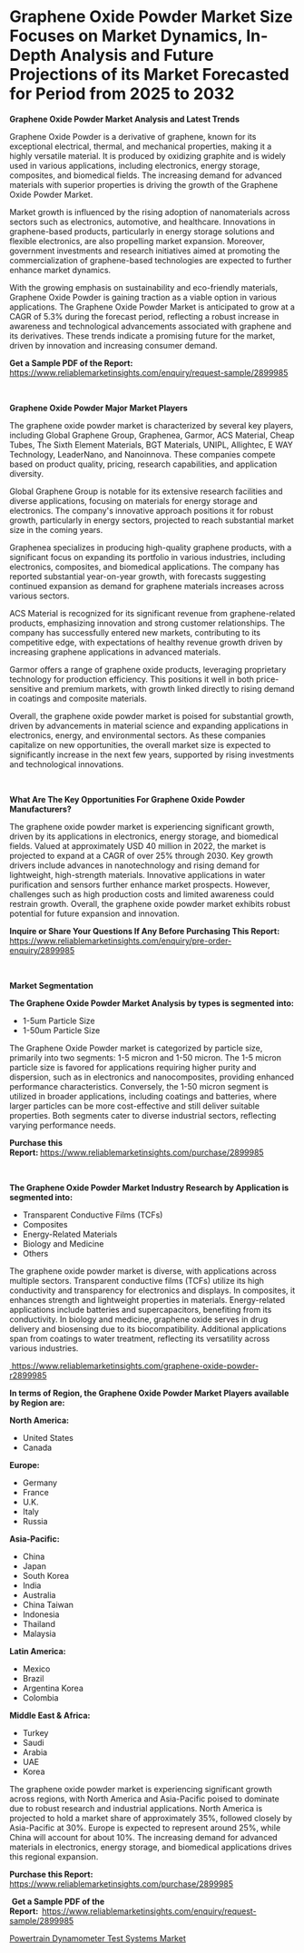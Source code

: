 <p><h1>Graphene Oxide Powder Market Size Focuses on Market Dynamics, In-Depth Analysis and Future Projections of its Market Forecasted for Period from 2025 to 2032</h1></p><p><strong>Graphene Oxide Powder Market Analysis and Latest Trends</strong></p>
<p><p>Graphene Oxide Powder is a derivative of graphene, known for its exceptional electrical, thermal, and mechanical properties, making it a highly versatile material. It is produced by oxidizing graphite and is widely used in various applications, including electronics, energy storage, composites, and biomedical fields. The increasing demand for advanced materials with superior properties is driving the growth of the Graphene Oxide Powder Market.</p><p>Market growth is influenced by the rising adoption of nanomaterials across sectors such as electronics, automotive, and healthcare. Innovations in graphene-based products, particularly in energy storage solutions and flexible electronics, are also propelling market expansion. Moreover, government investments and research initiatives aimed at promoting the commercialization of graphene-based technologies are expected to further enhance market dynamics.</p><p>With the growing emphasis on sustainability and eco-friendly materials, Graphene Oxide Powder is gaining traction as a viable option in various applications. The Graphene Oxide Powder Market is anticipated to grow at a CAGR of 5.3% during the forecast period, reflecting a robust increase in awareness and technological advancements associated with graphene and its derivatives. These trends indicate a promising future for the market, driven by innovation and increasing consumer demand.</p></p>
<p><strong>Get a Sample PDF of the Report:&nbsp;</strong> <a href="https://www.reliablemarketinsights.com/enquiry/request-sample/2899985?utm_campaign=3535&utm_medium=2&utm_source=Github&utm_content=ia&utm_term=16032025&utm_id=graphene-oxide-powder">https://www.reliablemarketinsights.com/enquiry/request-sample/2899985</a></p>
<p>&nbsp;</p>
<p><strong>Graphene Oxide Powder Major Market Players</strong></p>
<p><p>The graphene oxide powder market is characterized by several key players, including Global Graphene Group, Graphenea, Garmor, ACS Material, Cheap Tubes, The Sixth Element Materials, BGT Materials, UNIPL, Allightec, E WAY Technology, LeaderNano, and Nanoinnova. These companies compete based on product quality, pricing, research capabilities, and application diversity.</p><p>Global Graphene Group is notable for its extensive research facilities and diverse applications, focusing on materials for energy storage and electronics. The company's innovative approach positions it for robust growth, particularly in energy sectors, projected to reach substantial market size in the coming years.</p><p>Graphenea specializes in producing high-quality graphene products, with a significant focus on expanding its portfolio in various industries, including electronics, composites, and biomedical applications. The company has reported substantial year-on-year growth, with forecasts suggesting continued expansion as demand for graphene materials increases across various sectors.</p><p>ACS Material is recognized for its significant revenue from graphene-related products, emphasizing innovation and strong customer relationships. The company has successfully entered new markets, contributing to its competitive edge, with expectations of healthy revenue growth driven by increasing graphene applications in advanced materials.</p><p>Garmor offers a range of graphene oxide products, leveraging proprietary technology for production efficiency. This positions it well in both price-sensitive and premium markets, with growth linked directly to rising demand in coatings and composite materials.</p><p>Overall, the graphene oxide powder market is poised for substantial growth, driven by advancements in material science and expanding applications in electronics, energy, and environmental sectors. As these companies capitalize on new opportunities, the overall market size is expected to significantly increase in the next few years, supported by rising investments and technological innovations.</p></p>
<p>&nbsp;</p>
<p><strong>What Are The Key Opportunities For Graphene Oxide Powder Manufacturers?</strong></p>
<p><p>The graphene oxide powder market is experiencing significant growth, driven by its applications in electronics, energy storage, and biomedical fields. Valued at approximately USD 40 million in 2022, the market is projected to expand at a CAGR of over 25% through 2030. Key growth drivers include advances in nanotechnology and rising demand for lightweight, high-strength materials. Innovative applications in water purification and sensors further enhance market prospects. However, challenges such as high production costs and limited awareness could restrain growth. Overall, the graphene oxide powder market exhibits robust potential for future expansion and innovation.</p></p>
<p><strong>Inquire or Share Your Questions If Any Before Purchasing This Report:</strong> <a href="https://www.reliablemarketinsights.com/enquiry/pre-order-enquiry/2899985?utm_campaign=3535&utm_medium=2&utm_source=Github&utm_content=ia&utm_term=16032025&utm_id=graphene-oxide-powder">https://www.reliablemarketinsights.com/enquiry/pre-order-enquiry/2899985</a></p>
<p>&nbsp;</p>
<p><strong>Market Segmentation</strong></p>
<p><strong>The Graphene Oxide Powder Market Analysis by types is segmented into:</strong></p>
<p><ul><li>1-5um Particle Size</li><li>1-50um Particle Size</li></ul></p>
<p><p>The Graphene Oxide Powder market is categorized by particle size, primarily into two segments: 1-5 micron and 1-50 micron. The 1-5 micron particle size is favored for applications requiring higher purity and dispersion, such as in electronics and nanocomposites, providing enhanced performance characteristics. Conversely, the 1-50 micron segment is utilized in broader applications, including coatings and batteries, where larger particles can be more cost-effective and still deliver suitable properties. Both segments cater to diverse industrial sectors, reflecting varying performance needs.</p></p>
<p><strong>Purchase this Report:&nbsp;</strong><a href="https://www.reliablemarketinsights.com/purchase/2899985?utm_campaign=3535&utm_medium=2&utm_source=Github&utm_content=ia&utm_term=16032025&utm_id=graphene-oxide-powder">https://www.reliablemarketinsights.com/purchase/2899985</a></p>
<p>&nbsp;</p>
<p><strong>The Graphene Oxide Powder Market Industry Research by Application is segmented into:</strong></p>
<p><ul><li>Transparent Conductive Films (TCFs)</li><li>Composites</li><li>Energy-Related Materials</li><li>Biology and Medicine</li><li>Others</li></ul></p>
<p><p>The graphene oxide powder market is diverse, with applications across multiple sectors. Transparent conductive films (TCFs) utilize its high conductivity and transparency for electronics and displays. In composites, it enhances strength and lightweight properties in materials. Energy-related applications include batteries and supercapacitors, benefiting from its conductivity. In biology and medicine, graphene oxide serves in drug delivery and biosensing due to its biocompatibility. Additional applications span from coatings to water treatment, reflecting its versatility across various industries.</p></p>
<p><a href="https://www.reliablemarketinsights.com/graphene-oxide-powder-r2899985?utm_campaign=3535&utm_medium=2&utm_source=Github&utm_content=ia&utm_term=16032025&utm_id=graphene-oxide-powder">&nbsp;https://www.reliablemarketinsights.com/graphene-oxide-powder-r2899985</a></p>
<p><strong>In terms of Region, the Graphene Oxide Powder Market Players available by Region are:</strong></p>
<p>
    <p> <strong> North America: </strong>
        <ul>
            <li>United States</li>
            <li>Canada</li>
        </ul>
        </p> 
    <p> <strong> Europe: </strong>
        <ul>
            <li>Germany</li>
            <li>France</li>
            <li>U.K.</li>
            <li>Italy</li>
            <li>Russia</li>
        </ul>
        </p> 
    <p> <strong> Asia-Pacific: </strong>
        <ul>
            <li>China</li>
            <li>Japan</li>
            <li>South Korea</li>
            <li>India</li>
            <li>Australia</li>
            <li>China Taiwan</li>
            <li>Indonesia</li>
            <li>Thailand</li>
            <li>Malaysia</li>
        </ul>
        </p> 
    <p> <strong> Latin America: </strong>
        <ul>
            <li>Mexico</li>
            <li>Brazil</li>
            <li>Argentina Korea</li>
            <li>Colombia</li>
        </ul>
        </p> 
    <p> <strong> Middle East & Africa: </strong>
        <ul>
            <li>Turkey</li>
            <li>Saudi</li>
            <li>Arabia</li>
            <li>UAE</li>
            <li>Korea</li>
        </ul>
    </p>
    </p>
<p><p>The graphene oxide powder market is experiencing significant growth across regions, with North America and Asia-Pacific poised to dominate due to robust research and industrial applications. North America is projected to hold a market share of approximately 35%, followed closely by Asia-Pacific at 30%. Europe is expected to represent around 25%, while China will account for about 10%. The increasing demand for advanced materials in electronics, energy storage, and biomedical applications drives this regional expansion.</p></p>
<p><strong>Purchase this Report: </strong><a href="https://www.reliablemarketinsights.com/purchase/2899985?utm_campaign=3535&utm_medium=2&utm_source=Github&utm_content=ia&utm_term=16032025&utm_id=graphene-oxide-powder">https://www.reliablemarketinsights.com/purchase/2899985</a></p>
<p>&nbsp;<strong>Get a Sample PDF of the Report:&nbsp;&nbsp;</strong><a href="https://www.reliablemarketinsights.com/enquiry/request-sample/2899985?utm_campaign=3535&utm_medium=2&utm_source=Github&utm_content=ia&utm_term=16032025&utm_id=graphene-oxide-powder">https://www.reliablemarketinsights.com/enquiry/request-sample/2899985</a></p>
<p><strong></strong></p>
<p><p><a href="https://github.com/kryshaprilbb/Market-Research-Report-List-1/blob/main/powertrain-dynamometer-test-systems-market.md?utm_campaign=3535&utm_medium=2&utm_source=Github&utm_content=ia&utm_term=16032025&utm_id=graphene-oxide-powder">Powertrain Dynamometer Test Systems Market</a></p></p>